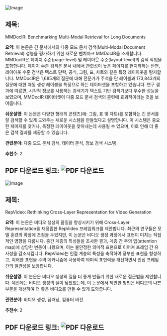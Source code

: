 ![Image](https://cdn-thumbnails.huggingface.co/social-thumbnails/papers/2501.08828.png)

## 제목:
MMDocIR: Benchmarking Multi-Modal Retrieval for Long Documents

**요약**:
이 논문은 긴 문서에서의 다중 모드 문서 검색(Multi-Modal Document Retrieval) 성능을 평가하기 위한 새로운 벤치마크 MMDocIR을 소개합니다. MMDocIR은 페이지 수준(page-level) 및 레이아웃 수준(layout-level)의 검색 작업을 포함합니다. 페이지 수준 검색은 문서 내에서 관련성이 높은 페이지를 현지화하는 반면, 레이아웃 수준 검색은 텍스트 단락, 공식, 그림, 표, 차트와 같은 특정 레이아웃을 탐지합니다. MMDocIR은 1,685개의 질문에 대해 전문가가 주석을 단 레이블과 173,843개의 질문에 대한 자동 생성 레이블을 특징으로 하는 데이터셋을 포함하고 있습니다. 연구 결과에 따르면, 시각적 정보를 사용하는 검색기가 텍스트 기반 검색기보다 우수한 성능을 보였으며, MMDocIR 데이터셋이 다중 모드 문서 검색의 훈련에 효과적이라는 것을 보여줍니다. 

**쉬운설명**:
이 논문은 다양한 형태의 콘텐츠(예: 그림, 표 및 차트)를 포함하는 긴 문서를 잘 검색할 수 있게 도와주는 새로운 시스템을 만들었다고 설명합니다. 이 시스템은 중요한 페이지를 찾거나, 특정한 레이아웃을 찾아내는데 사용될 수 있으며, 이로 인해 더 좋은 검색 결과를 제공할 수 있습니다. 

**관련분야**:
다중 모드 문서 검색, 데이터 분석, 정보 검색 시스템

**추천수**:
2

**PDF 다운로드 링크**: ![PDF 다운로드](https://arxiv.org/pdf/2501.08828)
---

![Image](https://cdn-thumbnails.huggingface.co/social-thumbnails/papers/2501.08994.png)

## 제목:
RepVideo: Rethinking Cross-Layer Representation for Video Generation

**요약**:
이 논문은 비디오 생성의 품질을 향상시키기 위해 Cross-Layer Representation을 재정립한 RepVideo 프레임워크를 제안합니다. 최근의 연구들은 모델 훈련의 확장에 초점을 두었지만, 이 논문은 비디오 생성 과정에서 표현이 미치는 직접적인 영향을 다룹니다. 중간 계층의 특성들을 조사한 결과, 계층 간 주의 맵(attention map)에 상당한 변동이 나왔으며, 이는 불안정한 의미적 표현으로 이어져 프레임 간 유사성을 감소시킵니다. RepVideo는 인접 계층의 특성을 축적하여 풍부한 표현을 형성하고, 이러한 표현을 주의 메커니즘에 사용하여 의미적 표현력을 개선하면서 인접 프레임 간의 일관성을 보장합니다. 

**쉬운설명**:
이 논문은 비디오 생성의 질을 더 좋게 만들기 위한 새로운 접근법을 제안합니다. 예전에는 비디오 생성의 질이 낮았었는데, 이 논문에서 제안한 방법은 비디오의 나쁜 부분을 개선하여 더 좋은 비디오를 만들 수 있게 도와줍니다.

**관련분야**:
비디오 생성, 딥러닝, 컴퓨터 비전

**추천수**:
2

**PDF 다운로드 링크**: ![PDF 다운로드](https://arxiv.org/pdf/2501.08994)
---